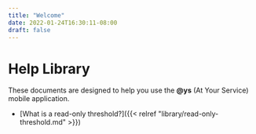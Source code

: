 ```yaml
---
title: "Welcome"
date: 2022-01-24T16:30:11-08:00
draft: false
---
```


# Help Library

These documents are designed to help you use the **@ys** (At Your Service) mobile application.

- [What is a read-only threshold?]({{< relref "library/read-only-threshold.md" >}})
